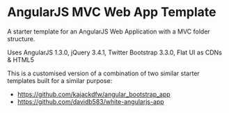 AngularJS MVC Web App Template
==============================

A starter template for an AngularJS Web Application with a MVC folder structure.

Uses AngularJS 1.3.0, jQuery 3.4.1, Twitter Bootstrap 3.3.0, Flat UI as CDNs &amp; HTML5


This is a customised version of a combination of two similar starter templates built for a similar purpose:

* https://github.com/kajackdfw/angular_bootstrap_app
* https://github.com/davidb583/white-angularjs-app
